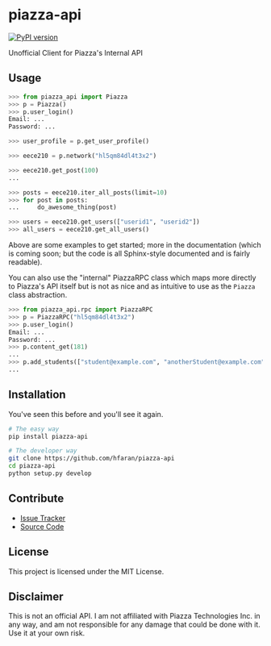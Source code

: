 # piazza-api

[![PyPI version](https://badge.fury.io/py/piazza-api.png)](http://badge.fury.io/py/piazza-api)

Unofficial Client for Piazza's Internal API


## Usage

```python
>>> from piazza_api import Piazza
>>> p = Piazza()
>>> p.user_login()
Email: ...
Password: ...

>>> user_profile = p.get_user_profile()

>>> eece210 = p.network("hl5qm84dl4t3x2")

>>> eece210.get_post(100)
...

>>> posts = eece210.iter_all_posts(limit=10)
>>> for post in posts:
...     do_awesome_thing(post)

>>> users = eece210.get_users(["userid1", "userid2"])
>>> all_users = eece210.get_all_users()
```

Above are some examples to get started; more in the documentation (which is coming soon; 
but the code is all Sphinx-style documented and is fairly readable).

You can also use the "internal" PiazzaRPC class which maps more directly
to Piazza's API itself but is not as nice and as intuitive to use as the
`Piazza` class abstraction.

```python
>>> from piazza_api.rpc import PiazzaRPC
>>> p = PiazzaRPC("hl5qm84dl4t3x2")
>>> p.user_login()
Email: ...
Password: ...
>>> p.content_get(181)
...
>>> p.add_students(["student@example.com", "anotherStudent@example.com"])
...
```


## Installation

You've seen this before and you'll see it again.

```bash
# The easy way
pip install piazza-api
```

```bash
# The developer way
git clone https://github.com/hfaran/piazza-api
cd piazza-api
python setup.py develop
```

## Contribute

* [Issue Tracker](https://github.com/hfaran/piazza-api/issues)
* [Source Code](https://github.com/hfaran/piazza-api)


## License

This project is licensed under the MIT License.


## Disclaimer

This is not an official API. I am not affiliated with Piazza Technologies Inc. 
in any way, and am not responsible for any damage that could be done with it. 
Use it at your own risk.
